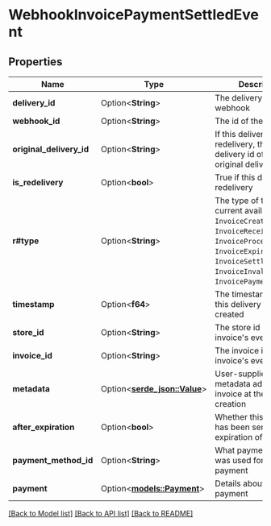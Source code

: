 # WebhookInvoicePaymentSettledEvent

## Properties

Name | Type | Description | Notes
------------ | ------------- | ------------- | -------------
**delivery_id** | Option<**String**> | The delivery id of the webhook | [optional]
**webhook_id** | Option<**String**> | The id of the webhook | [optional]
**original_delivery_id** | Option<**String**> | If this delivery is a redelivery, the is the delivery id of the original delivery. | [optional]
**is_redelivery** | Option<**bool**> | True if this delivery is a redelivery | [optional]
**r#type** | Option<**String**> | The type of this event, current available are `InvoiceCreated`, `InvoiceReceivedPayment`, `InvoiceProcessing`, `InvoiceExpired`, `InvoiceSettled`, `InvoiceInvalid`, and `InvoicePaymentSettled`. | [optional]
**timestamp** | Option<**f64**> | The timestamp when this delivery has been created | [optional]
**store_id** | Option<**String**> | The store id of the invoice's event | [optional]
**invoice_id** | Option<**String**> | The invoice id of the invoice's event | [optional]
**metadata** | Option<[**serde_json::Value**](.md)> | User-supplied metadata added to the invoice at the time of its creation | [optional]
**after_expiration** | Option<**bool**> | Whether this payment has been sent after expiration of the invoice | [optional]
**payment_method_id** | Option<**String**> | What payment method was used for this payment | [optional]
**payment** | Option<[**models::Payment**](Payment.md)> | Details about the payment | [optional]

[[Back to Model list]](../README.md#documentation-for-models) [[Back to API list]](../README.md#documentation-for-api-endpoints) [[Back to README]](../README.md)


